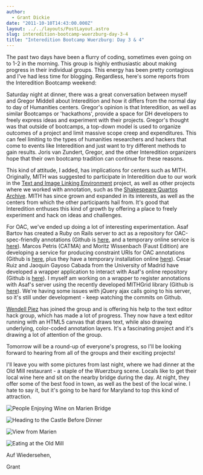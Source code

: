 ```yaml
---
author:
  - Grant Dickie
date: "2011-10-10T14:43:00.000Z"
layout: ../../layouts/PostLayout.astro
slug: interedition-bootcamp-wuerzburg-day-3-4
title: "Interedition Bootcamp Wuerzburg: Day 3 & 4"
---
```


The past two days have been a flurry of coding, sometimes even going on to 1-2 in the morning. This group is highly enthusiastic about making progress in their individual groups. This energy has been pretty contagious and I've had less time for blogging. Regardless, here's some reports from the Interedition Bootcamp weekend:

Saturday night at dinner, there was a great conversation between myself and Gregor Middell about Interedition and how it differs from the normal day to day of Humanities centers. Gregor's opinion is that Interedition, as well as similar Bootcamps or 'hackathons', provide a space for DH developers to freely express ideas and experiment with their projects. Gregor's thought was that outside of bootcamps, a top-down model is used to organize outcomes of a project and limit massive scope creep and expenditures. This can feel limiting to the types of humanities researchers and hackers that come to events like Interedition and just want to try different methods to gain results. Joris van Zundert, Gregor, and the other Interedition organizers hope that their own bootcamp tradition can continue for these reasons.

This kind of attitude, I added, has implications for centers such as MITH. Originally, MITH was suggested to participate in Interedition due to our work in the [Text and Image Linking Environment](http://mith.umd.edu/tile "Text and Image Linking Environment") project, as well as other projects where we worked with annotation, such as the [Shakespeare Quartos Archive](http://www.quartos.org/). MITH has since grown and expanded in its interests, as well as the centers from which the other participants hail from. It's good that Interedition enthuses this kind of growth by offering a place to freely experiment and hack on ideas and challenges.

For OAC, we've ended up doing a lot of interesting experimentation. Asaf Bartov has created a Ruby on Rails server to act as a repository for OAC-spec-friendly annotations (Github is [here](https://github.com/abartov/raxld), and a temporary online service is [here](http://interedition.performantsoftware.com/)). Marcos Petris (CATMA) and Moritz Wissenbach (Faust Edition) are developing a service for producing constraint URIs for OAC annotations (Github is [here](https://github.com/wissenbach/fragment-context), plus they have a temporary installation online [here](http://87.106.12.254:8182/)). Cesar Ruiz and Jaoquin Gayoso Cabada from the University of Madrid have developed a wrapper application to interact with Asaf's online repository (Github is [here](https://github.com/gayoxo/Interedition)). I myself am working on a wrapper to register annotations with Asaf's server using the recently developed MITHGrid library (Github is [here](https://github.com/jdickie/MMClient)). We're having some issues with jQuery ajax calls going to his server, so it's still under development - keep watching the commits on Github.

[Wendell Piez](http://web.archive.org/web/20130404030529/http://piez.org:80/wendell/) has joined the group and is offering his help to the text editor hack group, which has made a lot of progress. They now have a text editor running with an HTML5 canvas that draws text, while also drawing underlying, color-coded annotation layers. It's a fascinating project and it's drawing a lot of attention of the group.

Tomorrow will be a round-up of everyone's progress, so I'll be looking forward to hearing from all of the groups and their exciting projects!

I'll leave you with some pictures from last night, where we had dinner at the Old Mill restaurant - a staple of the Wuerzburg scene. Locals like to get their local wine here and sit on the nearby bridge during the day. At night, they offer some of the best food in town, as well as the best of the local wine. I hate to say it, but it's going to be hard for Maryland to top this kind of attraction.

![People Enjoying Wine on Marien Bridge](/assets/images/2014-02-PeopleEnjoyingWineMarienBridge1-225x300.jpg)

![Heading to the Castle Before Dinner](/assets/images/2014-02-HeadingtoCastleBeforeDinner2-300x225.jpg)

![View from Marien](/assets/images/2014-02-viewFromMarien-300x225.jpg)

![Eating at the Old Mill](/assets/images/2014-02-EatingAtOldMill-300x225.jpg)

Auf Wiedersehen,

Grant
